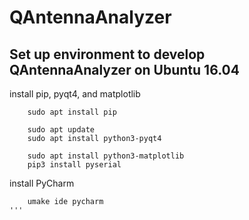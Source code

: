 # QAntennaAnalyzer


## Set up environment to develop QAntennaAnalyzer on Ubuntu 16.04

install pip, pyqt4, and matplotlib
```
	sudo apt install pip

	sudo apt update
	sudo apt install python3-pyqt4

	sudo apt install python3-matplotlib
	pip3 install pyserial
```

install PyCharm
```
	umake ide pycharm
'''
